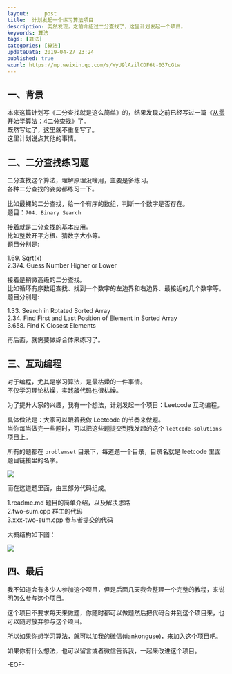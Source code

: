 ```yaml
---   
layout:     post  
title:  计划发起一个练习算法项目  
description: 突然发现，之前介绍过二分查找了，这里计划发起一个项目。    
keywords: 算法  
tags: [算法]    
categories: [算法]  
updateData: 2019-04-27 23:24   
published: true 
wxurl: https://mp.weixin.qq.com/s/WyU9lAzilCDF6t-037cGtw  
---  
```



## 一、背景  


本来这篇计划写《二分查找就是这么简单》的，结果发现之前已经写过一篇《[从零开始学算法：4二分查找](https://mp.weixin.qq.com/s/UQ7wU7qHd-YI4P4iCYAa3g)》了。  
既然写过了，这里就不重复写了。  
这里计划说点其他的事情。  


## 二、二分查找练习题  


二分查找这个算法，理解原理没啥用，主要是多练习。  
各种二分查找的姿势都练习一下。  


比如最裸的二分查找，给一个有序的数组，判断一个数字是否存在。  
题目：`704. Binary Search`  


接着就是二分查找的基本应用。  
比如整数开平方根、猜数字大小等。  
题目分别是:  


1.69. Sqrt(x)  
2.374. Guess Number Higher or Lower    


接着是稍微高级的二分查找。  
比如循环有序数组查找、找到一个数字的左边界和右边界、最接近的几个数字等。  
题目分别是:  


1.33. Search in Rotated Sorted Array  
2.34. Find First and Last Position of Element in Sorted Array  
3.658. Find K Closest Elements  


再后面，就需要做综合体来练习了。  


## 三、互动编程  


对于编程，尤其是学习算法，是最枯燥的一件事情。  
不仅学习理论枯燥，实践敲代码也很枯燥。  


为了提升大家的兴趣，我有一个想法，计划发起一个项目：Leetcode 互动编程。  


具体做法是：大家可以跟着我做 Leetcode 的节奏来做题。  
当你每当做完一些题时，可以把这些题提交到我发起的这个 `leetcode-solutions` 项目上。


所有的题都在 `problemset` 目录下，每道题一个目录，目录名就是 leetcode 里面题目链接里的名字。  


![](http://res.tiankonguse.com/images/2019/04/27/binary-search-so-easy-001.png)  


而在这道题里面，由三部分代码组成。  

1.readme.md 题目的简单介绍，以及解决思路  
2.two-sum.cpp 群主的代码  
3.xxx-two-sum.cpp 参与者提交的代码  


大概结构如下图：  


![](http://res.tiankonguse.com/images/2019/04/27/binary-search-so-easy-002.png)  



## 四、最后  


我不知道会有多少人参加这个项目，但是后面几天我会整理一个完整的教程，来说明怎么参与这个项目。  


这个项目不要求每天来做题，你随时都可以做题然后把代码合并到这个项目来，也可以随时放弃参与这个项目。  


所以如果你想学习算法，就可以加我的微信(tiankonguse)，来加入这个项目吧。  


如果你有什么想法，也可以留言或者微信告诉我，一起来改进这个项目。  


-EOF-  


